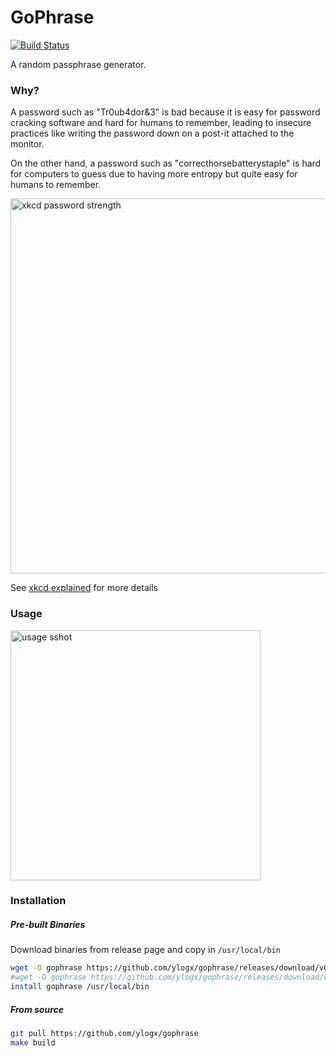 GoPhrase
========

[![Build Status](https://travis-ci.com/ylogx/gophrase.svg?branch=master)](https://travis-ci.com/ylogx/gophrase)

A random passphrase generator.

### Why?

A password such as "Tr0ub4dor&3" is bad because it is easy for password cracking software and hard for humans to remember, leading to insecure practices like writing the password down on a post-it attached to the monitor.

On the other hand, a password such as "correcthorsebatterystaple" is hard for computers to guess due to having more entropy but quite easy for humans to remember.

<img src="https://imgs.xkcd.com/comics/password_strength.png" alt="xkcd password strength" width="600"/>

See [xkcd explained][xkcd-explained] for more details

### Usage

<!-- ![usage sshot][usage-sshot] -->
<img src="https://i.imgur.com/o8WUS0o.png" alt="usage sshot" width="400"/>

### Installation

##### Pre-built Binaries
Download binaries from release page and copy in `/usr/local/bin`

```bash
wget -O gophrase https://github.com/ylogx/gophrase/releases/download/v0.0.1/gophrase-v0.0.1.darwin.amd64
#wget -O gophrase https://github.com/ylogx/gophrase/releases/download/v0.0.1/gophrase-v0.0.1.linux.amd64
install gophrase /usr/local/bin
```

##### From source
```bash
git pull https://github.com/ylogx/gophrase
make build
```

[usage-sshot]: https://i.imgur.com/o8WUS0o.png
[xkcd-explained]: https://www.explainxkcd.com/wiki/index.php/936:_Password_Strength
